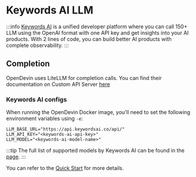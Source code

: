 # Keywords AI LLM

:::info
[Keywords AI](https://keywordsai.co/) is a unified developer platform where you can call 150+ LLM using the OpenAI format with one API key and get insights into your AI products. With 2 lines of code, you can build better AI products with complete observability.
:::

## Completion

OpenDevin uses LiteLLM for completion calls. You can find their documentation on Custom API Server [here](https://docs.litellm.ai/docs/providers/custom_openai_proxy)

### Keywords AI configs

When running the OpenDevin Docker image, you'll need to set the following environment variables using `-e`:

```
LLM_BASE_URL="https://api.keywordsai.co/api/"
LLM_API_KEY="<keywords-ai-api-key>"
LLM_MODEL="<keywords-ai-model-name>"
```
:::tip
The full list of supported models by Keywords AI can be found in the [page](https://platform.keywordsai.co/platform/models).
:::

You can refer to the [Quick Start](https://docs.keywordsai.co/get-started/quick-start) for more details.
